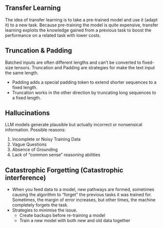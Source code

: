 
## Transfer Learning

The idea of transfer learning is to take a pre-trained model and use it (adapt it) to a new task. Because pre-training the model is quite expensive, transfer learning  exploits the knowledge gained from a previous task to boost the performance on a related task with lower costs.


## Truncation & Padding

Batched inputs are often different lengths and can’t be converted to fixed-size tensors.
Truncation and Padding are strategies for make the text input the same length.

* Padding adds a special padding token to extend shorter sequences to a fixed length.
* Truncation works in the other direction by truncating long sequences to a fixed length.


## Hallucinations 

LLM models generate plausible but actually incorrect or nonsensical information.
Possible reasons:

1. Incomplete or Noisy Training Data
2. Vague Questions
3. Absence of Grounding
4. Lack of “common sense” reasoning abilities


## Catastrophic Forgetting (Catastrophic interference)
* When you feed data to a model, new pathways are formed, sometimes causing the algorithm to “forget” the previous tasks it was trained for. Sometimes, the margin of error increases, but other times, the machine completely forgets the task.
* Strategies to minimise the issue.
	* Create backups before re-training a model
	* Train a new model with both new and old data together

